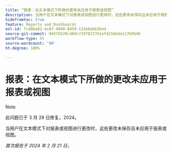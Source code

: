 ```yaml
---
title: “报表：在文本模式下所做的更改未应用于报表或视图”
description: 当用户在文本模式下对报表或视图进行更改时，这些更改未保存且未应用于报表或视图。
hidefromtoc: true
feature: Reports and Dashboards
exl-id: fcd0ba82-4c0f-4090-8450-123e0abb3be4
source-git-commit: 9457b520c469c729f8727b1efd21bbde117b9546
workflow-type: ht
source-wordcount: '90'
ht-degree: 100%

---
```


# 报表：在文本模式下所做的更改未应用于报表或视图

>[!NOTE]
>
>此问题已于 3 月 28 日修复。2024。

当用户在文本模式下对报表或视图进行更改时，这些更改未保存且未应用于报表或视图。

_首次报告于 2024 年 2 月 21 日。_
